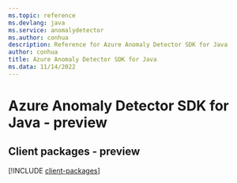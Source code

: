 ```yaml
---
ms.topic: reference
ms.devlang: java
ms.service: anomalydetector
ms.author: conhua
description: Reference for Azure Anomaly Detector SDK for Java
author: conhua
title: Azure Anomaly Detector SDK for Java
ms.data: 11/14/2022
---
```

# Azure Anomaly Detector SDK for Java - preview

## Client packages - preview
[!INCLUDE [client-packages](anomaly-detector-client-index.md)]